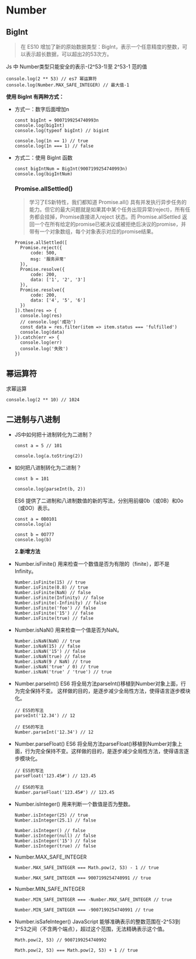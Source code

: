 # Number

## BigInt

> 在 ES10 增加了新的原始数据类型：BigInt，表示一个任意精度的整数，可以表示超长数据，可以超出2的53次方。

Js 中 Number类型只能安全的表示-(2^53-1)至 2^53-1 范的值

```
console.log(2 ** 53) // es7 幂运算符
console.log(Number.MAX_SAFE_INTEGER) // 最大值-1
```

**使用 BigInt 有两种方式：**

- 方式一：数字后面增加n

  ```
  const bigInt = 9007199254740993n
  console.log(bigInt)
  console.log(typeof bigInt) // bigint
  
  console.log(1n == 1) // true
  console.log(1n === 1) // false
  ```

- 方式二：使用 BigInt 函数

  ```
  const bigIntNum = BigInt(9007199254740993n)
  console.log(bigIntNum)
  ```

  ### Promise.allSettled()

  > 学习了ES新特性，我们都知道 Promise.all() 具有并发执行异步任务的能力。但它的最大问题就是如果其中某个任务出现异常(reject)，所有任务都会挂掉，Promise直接进入reject 状态。而 Promise.allSettled 返回一个在所有给定的promise已被决议或被拒绝后决议的promise，并带有一个对象数组，每个对象表示对应的promise结果。

  ```
  Promise.allSettled([
    Promise.reject({
        code: 500,
        msg: '服务异常'
    }),
    Promise.resolve({
        code: 200,
        data: ['1', '2', '3']
    }),
    Promise.resolve({
        code: 200,
        data: ['4', '5', '6']
    })
  ]).then(res => {
    console.log(res)
    // console.log('成功')
    const data = res.filter(item => item.status === 'fulfilled')
    console.log(data)
  }).catch(err => {
    console.log(err)
    console.log('失败')
  })
  ```

## 幂运算符

求幂运算

```
console.log(2 ** 10) // 1024
```

## **二进制与八进制**

- JS中如何把十进制转化为二进制？

  ```
  const a = 5 // 101
  
  console.log(a.toString(2))
  ```

- 如何把八进制转化为二进制？

  ```
  const b = 101
  
  console.log(parseInt(b, 2))
  ```

  ES6 提供了二进制和八进制数值的新的写法，分别用前缀0b（或0B）和0o（或0O）表示。

  ```
  const a = 0B0101
  console.log(a)
  
  const b = 0O777
  console.log(b)
  ```

  **2.新增方法**

- Number.isFinite()
  用来检查一个数值是否为有限的（finite），即不是Infinity。

  ```
  Number.isFinite(15) // true
  Number.isFinite(0.8) // true
  Number.isFinite(NaN) // false
  Number.isFinite(Infinity) // false
  Number.isFinite(-Infinity) // false
  Number.isFinite('foo') // false
  Number.isFinite('15') // false
  Number.isFinite(true) // false
  ```

- Number.isNaN()
  用来检查一个值是否为NaN。

  ```
  Number.isNaN(NaN) // true
  Number.isNaN(15) // false
  Number.isNaN('15') // false
  Number.isNaN(true) // false
  Number.isNaN(9 / NaN) // true
  Number.isNaN('true' / 0) // true
  Number.isNaN('true' / 'true') // true
  ```

- Number.parseInt()
  ES6 将全局方法parseInt()移植到Number对象上面，行为完全保持不变。 这样做的目的，是逐步减少全局性方法，使得语言逐步模块化。

  ```
  // ES5的写法
  parseInt('12.34') // 12
  
  // ES6的写法
  Number.parseInt('12.34') // 12
  ```

- Number.parseFloat()
  ES6 将全局方法parseFloat()移植到Number对象上面，行为完全保持不变。这样做的目的，是逐步减少全局性方法，使得语言逐步模块化。

  ```
  // ES5的写法
  parseFloat('123.45#') // 123.45
  
  // ES6的写法
  Number.parseFloat('123.45#') // 123.45
  ```

- Number.isInteger()
  用来判断一个数值是否为整数。

  ```
  Number.isInteger(25) // true
  Number.isInteger(25.1) // false
  
  Number.isInteger() // false
  Number.isInteger(null) // false
  Number.isInteger('15') // false
  Number.isInteger(true) // false
  ```

- Number.MAX_SAFE_INTEGER

  ```
  Number.MAX_SAFE_INTEGER === Math.pow(2, 53) - 1 // true
  
  Number.MAX_SAFE_INTEGER === 9007199254740991 // true
  ```

- Number.MIN_SAFE_INTEGER

  ```
  Number.MIN_SAFE_INTEGER === -Number.MAX_SAFE_INTEGER // true
  
  Number.MIN_SAFE_INTEGER === -9007199254740991 // true
  ```

- Number.isSafeInteger()
  JavaScript 能够准确表示的整数范围在-2^53到2^53之间（不含两个端点），超过这个范围，无法精确表示这个值。

  ```
  Math.pow(2, 53) // 9007199254740992
  
  Math.pow(2, 53) === Math.pow(2, 53) + 1 // true
  ```